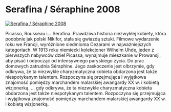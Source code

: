 Serafina / Séraphine 2008 
=============
[![Serafina / Séraphine 2008 ](http://vidos.pl/images/player.gif)](http://vidos.pl/serafina-sraphine-2008)

 Picasso, Rousseau i... Serafina. Prawdziwa historia niezwykłej kobiety, która podobnie jak polski Nikifor, stała się gwiazdą sztuki. Filmowe wydarzenie roku we Francji, wyróżnione siedmioma Cezarami w najważniejszych kategoriach. W 1913 roku niemiecki kolekcjoner Wilhelm Uhde, jeden z pierwszych nabywców dzieł Picassa, wynajmuje mieszkanie w Prowansji, aby pisać i odpocząć od intensywnego paryskiego życia. Do prac domowych zatrudnia Séraphine. Jego zaskoczenie jest olbrzymie, gdy odkrywa, że ta niezwykle charyzmatyczna kobieta obdarzona jest także niespotykanym talentem. Rozpoczyna się przejmująca i wyjątkowa znajomość pomiędzy marchandem malarskiej awangardy XX w. i kobietą wizjonerką.  ... gdy odkrywa, że ta niezwykle charyzmatyczna kobieta obdarzona jest także niespotykanym talentem. Rozpoczyna się przejmująca i wyjątkowa znajomość pomiędzy marchandem malarskiej awangardy XX w. i kobietą wizjonerką.
